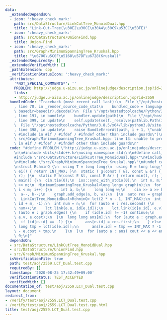 ```yaml
---
data:
  _extendedDependsOn:
  - icon: ':heavy_check_mark:'
    path: src/DataStructure/LinkCutTree_MonoidDual.hpp
    title: "Link-Cut-Tree(\u30E2\u30CE\u30A4\u30C9\u53CC\u5BFE)"
  - icon: ':heavy_check_mark:'
    path: src/DataStructure/UnionFind.hpp
    title: Union-Find
  - icon: ':heavy_check_mark:'
    path: src/Graph/MinimumSpanningTree_Kruskal.hpp
    title: "\u6700\u5C0F\u5168\u57DF\u6728(Kruskal)"
  _extendedRequiredBy: []
  _extendedVerifiedWith: []
  _pathExtension: cpp
  _verificationStatusIcon: ':heavy_check_mark:'
  attributes:
    '*NOT_SPECIAL_COMMENTS*': ''
    PROBLEM: http://judge.u-aizu.ac.jp/onlinejudge/description.jsp?id=2559
    links:
    - http://judge.u-aizu.ac.jp/onlinejudge/description.jsp?id=2559
  bundledCode: "Traceback (most recent call last):\n  File \"/opt/hostedtoolcache/Python/3.8.5/x64/lib/python3.8/site-packages/onlinejudge_verify/documentation/build.py\"\
    , line 70, in _render_source_code_stat\n    bundled_code = language.bundle(stat.path,\
    \ basedir=basedir).decode()\n  File \"/opt/hostedtoolcache/Python/3.8.5/x64/lib/python3.8/site-packages/onlinejudge_verify/languages/cplusplus.py\"\
    , line 191, in bundle\n    bundler.update(path)\n  File \"/opt/hostedtoolcache/Python/3.8.5/x64/lib/python3.8/site-packages/onlinejudge_verify/languages/cplusplus_bundle.py\"\
    , line 399, in update\n    self.update(self._resolve(pathlib.Path(included), included_from=path))\n\
    \  File \"/opt/hostedtoolcache/Python/3.8.5/x64/lib/python3.8/site-packages/onlinejudge_verify/languages/cplusplus_bundle.py\"\
    , line 398, in update\n    raise BundleErrorAt(path, i + 1, \"unable to process\
    \ #include in #if / #ifdef / #ifndef other than include guards\")\nonlinejudge_verify.languages.cplusplus_bundle.BundleErrorAt:\
    \ src/Graph/MinimumSpanningTree_Kruskal.hpp: line 13: unable to process #include\
    \ in #if / #ifdef / #ifndef other than include guards\n"
  code: "#define PROBLEM \"http://judge.u-aizu.ac.jp/onlinejudge/description.jsp?id=2559\"\
    \n\n#include <bits/stdc++.h>\nusing namespace std;\n\n#define call_from_test\n\
    #include \"src/DataStructure/LinkCutTree_MonoidDual.hpp\"\n#include \"src/DataStructure/UnionFind.hpp\"\
    \n#include \"src/Graph/MinimumSpanningTree_Kruskal.hpp\"\n#undef call_from_test\n\
    \nstruct RchminQ {\n  using T = long long;\n  using E = long long;\n  static E\
    \ ei() { return INT_MAX; }\n  static T g(const T &l, const E &r) { return min(l,\
    \ r); }\n  static E h(const E &l, const E &r) { return min(l, r); }\n};\n\nsigned\
    \ main() {\n  cin.tie(0);\n  ios::sync_with_stdio(0);\n  int n, m;\n  cin >> n\
    \ >> m;\n  MinimumSpanningTree_Kruskal<long long> graph(n);\n  for (int i = 0;\
    \ i < m; i++) {\n    int a, b;\n    long long w;\n    cin >> a >> b >> w;\n  \
    \  a--, b--;\n    graph.add_edge(a, b, w);\n  }\n  auto res = graph.get_MST();\n\
    \  LinkCutTree_MonoidDual<RchminQ> lct(2 * n - 1, INT_MAX);\n  int id[m];\n  fill(id,\
    \ id + m, -1);\n  int num = n;\n  for (auto e : res.second) {\n    id[e.id] =\
    \ num++;\n    lct.link(e.u, id[e.id]);\n    lct.link(id[e.id], e.v);\n  }\n  for\
    \ (auto e : graph.edges) {\n    if (id[e.id] != -1) continue;\n    lct.update(e.u,\
    \ e.v, e.cost);\n  }\n  long long ans[m];\n  for (auto e : graph.edges) {\n  \
    \  if (id[e.id] == -1) {\n      ans[e.id] = res.first;\n    } else {\n      long\
    \ long tmp = lct[id[e.id]];\n      ans[e.id] = tmp == INT_MAX ? -1 : res.first\
    \ - e.cost + tmp;\n    }\n  }\n  for (auto a : ans) cout << a << endl;\n  return\
    \ 0;\n}"
  dependsOn:
  - src/DataStructure/LinkCutTree_MonoidDual.hpp
  - src/DataStructure/UnionFind.hpp
  - src/Graph/MinimumSpanningTree_Kruskal.hpp
  isVerificationFile: true
  path: test/aoj/2559.LCT_Dual.test.cpp
  requiredBy: []
  timestamp: '2020-08-25 17:42:49+09:00'
  verificationStatus: TEST_ACCEPTED
  verifiedWith: []
documentation_of: test/aoj/2559.LCT_Dual.test.cpp
layout: document
redirect_from:
- /verify/test/aoj/2559.LCT_Dual.test.cpp
- /verify/test/aoj/2559.LCT_Dual.test.cpp.html
title: test/aoj/2559.LCT_Dual.test.cpp
---
```

